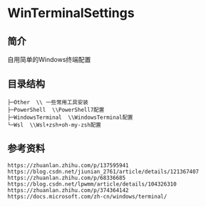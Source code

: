# WinTerminalSettings


## 简介
 自用简单的Windows终端配置
 
## 目录结构
```
├─Other  \\ 一些常用工具安装
├─PowerShell  \\PowerShell7配置
├─WindowsTerminal  \\WindowsTerminal配置
└─Wsl  \\Wsl+zsh+oh-my-zsh配置
```

## 参考资料
```
https://zhuanlan.zhihu.com/p/137595941
https://blog.csdn.net/jiunian_2761/article/details/121367407
https://zhuanlan.zhihu.com/p/68336685
https://blog.csdn.net/lpwmm/article/details/104326310
https://zhuanlan.zhihu.com/p/374364142
https://docs.microsoft.com/zh-cn/windows/terminal/

```
